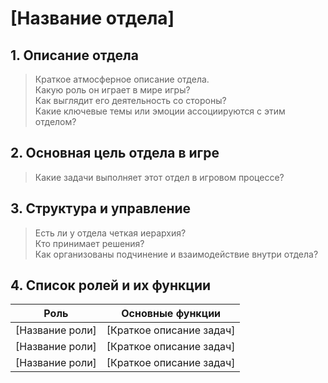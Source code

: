 # [Название отдела]

## 1. Описание отдела
> Краткое атмосферное описание отдела.  
> Какую роль он играет в мире игры?  
> Как выглядит его деятельность со стороны?  
> Какие ключевые темы или эмоции ассоциируются с этим отделом?

## 2. Основная цель отдела в игре
> Какие задачи выполняет этот отдел в игровом процессе?  

## 3. Структура и управление
> Есть ли у отдела четкая иерархия?  
> Кто принимает решения?  
> Как организованы подчинение и взаимодействие внутри отдела?

## 4. Список ролей и их функции
| Роль | Основные функции |
|------|----------------|
| [Название роли] | [Краткое описание задач] |
| [Название роли] | [Краткое описание задач] |
| [Название роли] | [Краткое описание задач] |
